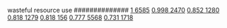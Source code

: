 


wasteful resource use
##############
[1 6585](https://www.phylliida.dev/modelwelfare/qwenbailconversationsWithJournals/#ZjAsZjAuxgUuNccHLjLJCckbxAsuM80NJGMsYyHMESEz)
[0.998 2470](https://www.phylliida.dev/modelwelfare/qwenbailconversationsWithJournals/#ZjAsZjAuxgXJB8sJLjPLCy42zQ0kYyxjIcwRITE=)
[0.852 1280](https://www.phylliida.dev/modelwelfare/qwenbailconversationsWithJournals/#ZjAsZjAuxgUuMccHLjLJCc0LySjGDSRjLGMhzBEhMw==)
[0.818 1279](https://www.phylliida.dev/modelwelfare/qwenbailconversationsWithJournals/#ZjAsZjAuxgXJB8sJLjPLC80YLjAkYyxjIcwRITA=)
[0.818 156](https://www.phylliida.dev/modelwelfare/qwenbailconversationsWithJournals/#ZjAsZjAuxgUuMccHyRDEBMsLzRguMCRjLGMhzBEhMA==)
[0.777 5568](https://www.phylliida.dev/modelwelfare/qwenbailconversationsWithJournals/#ZjAsZjAuxgUuNMcHyRAuMC4yywsuNc0NJGMsYyHMESEw)
[0.731 1718](https://www.phylliida.dev/modelwelfare/qwenbailconversationsWithJournals/#ZjAsZjAuMcUFLsYMLsoQxATLCy41zQ0kYyxjIcwRITQ=)
